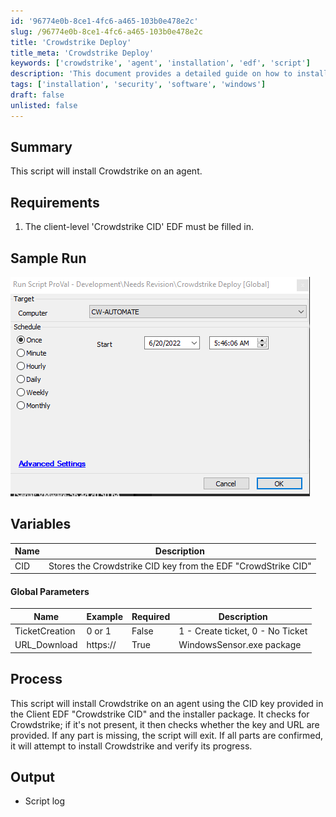 ```yaml
---
id: '96774e0b-8ce1-4fc6-a465-103b0e478e2c'
slug: /96774e0b-8ce1-4fc6-a465-103b0e478e2c
title: 'Crowdstrike Deploy'
title_meta: 'Crowdstrike Deploy'
keywords: ['crowdstrike', 'agent', 'installation', 'edf', 'script']
description: 'This document provides a detailed guide on how to install Crowdstrike on an agent using a script. It covers requirements, variables, global parameters, the installation process, and expected output logs.'
tags: ['installation', 'security', 'software', 'windows']
draft: false
unlisted: false
---
```


## Summary

This script will install Crowdstrike on an agent.

## Requirements

1. The client-level 'Crowdstrike CID' EDF must be filled in.

## Sample Run

![Sample Run](../../../static/img/docs/96774e0b-8ce1-4fc6-a465-103b0e478e2c/image_1.png)

## Variables

| Name | Description |
|------|-------------|
| CID  | Stores the Crowdstrike CID key from the EDF "CrowdStrike CID" |

#### Global Parameters

| Name          | Example   | Required | Description                      |
|---------------|-----------|----------|----------------------------------|
| TicketCreation| 0 or 1   | False    | 1 - Create ticket, 0 - No Ticket |
| URL_Download  | https:// | True     | WindowsSensor.exe package        |

## Process

This script will install Crowdstrike on an agent using the CID key provided in the Client EDF "Crowdstrike CID" and the installer package. It checks for Crowdstrike; if it's not present, it then checks whether the key and URL are provided. If any part is missing, the script will exit. If all parts are confirmed, it will attempt to install Crowdstrike and verify its progress.

## Output

- Script log

